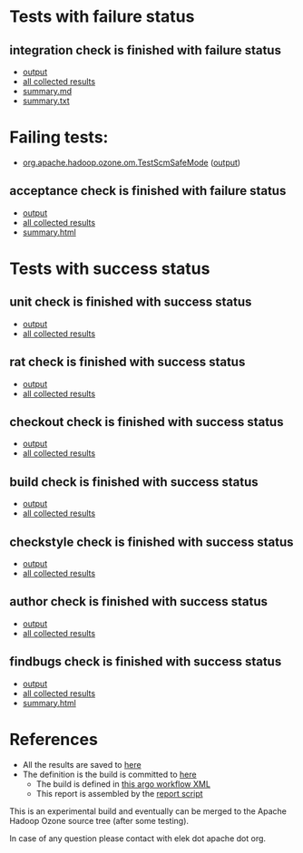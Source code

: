 # Tests with failure status

## integration check is finished with failure status

   * [output](https://raw.githubusercontent.com/elek/ozone-ci-03/master/pr/pr-hdds-2451-ngc42/integration/output.log)
   * [all collected results](https://github.com/elek/ozone-ci-03/tree/master/pr/pr-hdds-2451-ngc42/integration)
   * [summary.md](https://github.com/elek/ozone-ci-03/tree/master/pr/pr-hdds-2451-ngc42/integration/summary.md)
   * [summary.txt](https://github.com/elek/ozone-ci-03/tree/master/pr/pr-hdds-2451-ngc42/integration/summary.txt)

# Failing tests: 

 * [org.apache.hadoop.ozone.om.TestScmSafeMode](hadoop-ozone/integration-test/org.apache.hadoop.ozone.om.TestScmSafeMode.txt) ([output](hadoop-ozone/integration-test/org.apache.hadoop.ozone.om.TestScmSafeMode-output.txt))

## acceptance check is finished with failure status

   * [output](https://raw.githubusercontent.com/elek/ozone-ci-03/master/pr/pr-hdds-2451-ngc42/acceptance/output.log)
   * [all collected results](https://github.com/elek/ozone-ci-03/tree/master/pr/pr-hdds-2451-ngc42/acceptance)
   * [summary.html](https://elek.github.io/ozone-ci-03/pr/pr-hdds-2451-ngc42/acceptance/summary.html)



# Tests with success status

## unit check is finished with success status

   * [output](https://raw.githubusercontent.com/elek/ozone-ci-03/master/pr/pr-hdds-2451-ngc42/unit/output.log)
   * [all collected results](https://github.com/elek/ozone-ci-03/tree/master/pr/pr-hdds-2451-ngc42/unit)


## rat check is finished with success status

   * [output](https://raw.githubusercontent.com/elek/ozone-ci-03/master/pr/pr-hdds-2451-ngc42/rat/output.log)
   * [all collected results](https://github.com/elek/ozone-ci-03/tree/master/pr/pr-hdds-2451-ngc42/rat)


## checkout check is finished with success status

   * [output](https://raw.githubusercontent.com/elek/ozone-ci-03/master/pr/pr-hdds-2451-ngc42/checkout/output.log)
   * [all collected results](https://github.com/elek/ozone-ci-03/tree/master/pr/pr-hdds-2451-ngc42/checkout)


## build check is finished with success status

   * [output](https://raw.githubusercontent.com/elek/ozone-ci-03/master/pr/pr-hdds-2451-ngc42/build/output.log)
   * [all collected results](https://github.com/elek/ozone-ci-03/tree/master/pr/pr-hdds-2451-ngc42/build)


## checkstyle check is finished with success status

   * [output](https://raw.githubusercontent.com/elek/ozone-ci-03/master/pr/pr-hdds-2451-ngc42/checkstyle/output.log)
   * [all collected results](https://github.com/elek/ozone-ci-03/tree/master/pr/pr-hdds-2451-ngc42/checkstyle)


## author check is finished with success status

   * [output](https://raw.githubusercontent.com/elek/ozone-ci-03/master/pr/pr-hdds-2451-ngc42/author/output.log)
   * [all collected results](https://github.com/elek/ozone-ci-03/tree/master/pr/pr-hdds-2451-ngc42/author)


## findbugs check is finished with success status

   * [output](https://raw.githubusercontent.com/elek/ozone-ci-03/master/pr/pr-hdds-2451-ngc42/findbugs/output.log)
   * [all collected results](https://github.com/elek/ozone-ci-03/tree/master/pr/pr-hdds-2451-ngc42/findbugs)
   * [summary.html](https://elek.github.io/ozone-ci-03/pr/pr-hdds-2451-ngc42/findbugs/summary.html)




# References

 * All the results are saved to [here](https://github.com/elek/ozone-ci-03/tree/master/pr/pr-hdds-2451-ngc42/)
 * The definition is the build is committed to [here](https://github.com/elek/argo-ozone)
    * The build is defined in [this argo workflow XML](https://github.com/elek/argo-ozone/blob/master/ozone-build.yaml)
    * This report is assembled by the [report script](https://github.com/elek/argo-ozone/blob/master/scripts/report.sh)

This is an experimental build and eventually can be merged to the Apache Hadoop Ozone source tree (after some testing).

In case of any question please contact with elek dot apache dot org.

